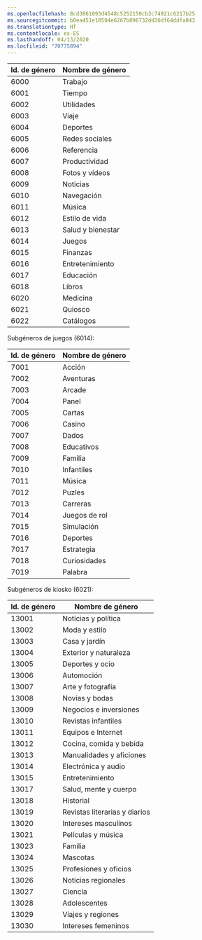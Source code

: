 ```yaml
---
ms.openlocfilehash: 8cd3861093d4548c5252150cb3c74921c6217b25
ms.sourcegitcommit: b0ea451e18504e6267b896732dd26df64ddfa843
ms.translationtype: HT
ms.contentlocale: es-ES
ms.lasthandoff: 04/13/2020
ms.locfileid: "70775894"
---
```

|Id. de género|Nombre de género|
|---|---|
|6000|Trabajo|
|6001|Tiempo|
|6002|Utilidades|
|6003|Viaje|
|6004|Deportes|
|6005|Redes sociales|
|6006|Referencia|
|6007|Productividad|
|6008|Fotos y vídeos|
|6009|Noticias|
|6010|Navegación|
|6011|Música|
|6012|Estilo de vida|
|6013|Salud y bienestar|
|6014|Juegos|
|6015|Finanzas|
|6016|Entretenimiento|
|6017|Educación|
|6018|Libros|
|6020|Medicina|
|6021|Quiosco|
|6022|Catálogos|

Subgéneros de juegos (6014):

|Id. de género|Nombre de género|
|---|---|
|7001|Acción|
|7002|Aventuras|
|7003|Arcade|
|7004|Panel|
|7005|Cartas|
|7006|Casino|
|7007|Dados|
|7008|Educativos|
|7009|Familia|
|7010|Infantiles|
|7011|Música|
|7012|Puzles|
|7013|Carreras|
|7014|Juegos de rol|
|7015|Simulación|
|7016|Deportes|
|7017|Estrategia|
|7018|Curiosidades|
|7019|Palabra|

Subgéneros de kiosko (6021):

|Id. de género|Nombre de género|
|---|---|
|13001|Noticias y política|
|13002|Moda y estilo|
|13003|Casa y jardín|
|13004|Exterior y naturaleza|
|13005|Deportes y ocio|
|13006|Automoción|
|13007|Arte y fotografía|
|13008|Novias y bodas|
|13009|Negocios e inversiones|
|13010|Revistas infantiles|
|13011|Equipos e Internet|
|13012|Cocina, comida y bebida|
|13013|Manualidades y aficiones|
|13014|Electrónica y audio|
|13015|Entretenimiento|
|13017|Salud, mente y cuerpo|
|13018|Historial|
|13019|Revistas literarias y diarios|
|13020|Intereses masculinos|
|13021|Películas y música|
|13023|Familia|
|13024|Mascotas|
|13025|Profesiones y oficios|
|13026|Noticias regionales|
|13027|Ciencia|
|13028|Adolescentes|
|13029|Viajes y regiones|
|13030|Intereses femeninos|
